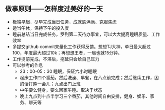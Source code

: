 ## 做事原则——怎样度过美好的一天
+ 极端早起，尽早完成当日任务，成就感满满、克服焦虑
+ 适当午休，保持下午的投入度
+ 睡前总结当日完成任务，罗列第二天待办事宜，可以大大提高睡眠质量、工作效率
+ 多提交github commit来量化工作获得反馈。想想TJ大神，单日最大超过100，年度最大超过10k；再想想王者，一局也就15分钟。
+ 工作提前完成，不滞后，拖延只会给自己压力
+ 可以参考的作息
  + 23：00-05：30 睡眠，保证六小时睡眠
  + 起床工作四个番茄，然后洗澡、早餐，在八点前完成；然后继续工作，困的话打盹一会儿；九点出门上班
  + 中午要么健身，要么回家午睡。取决于状态
  + 晚上九点到十点半学习三个番茄，其他时间自由安排，健身、娱乐、家务、聊天等

